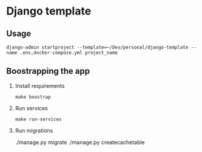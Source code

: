 # Django template

## Usage

    django-admin startproject --template=~/Dev/personal/django-template --name .env,docker-compose.yml project_name

## Boostrapping the app

1.  Install requirements

        make boostrap

1.  Run services

        make run-services

1.  Run migrations

    ./manage.py migrate
    ./manage.py createcachetable
